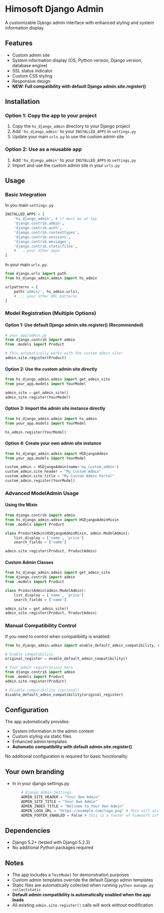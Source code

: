 # Himosoft Django Admin

A customizable Django admin interface with enhanced styling and system information display.

## Features

- Custom admin site
- System information display (OS, Python version, Django version, database engine)
- SSL status indicator
- Custom CSS styling
- Responsive design
- **NEW: Full compatibility with default Django admin.site.register()**

## Installation

### Option 1: Copy the app to your project

1. Copy the `hs_django_admin` directory to your Django project
2. Add `'hs_django_admin'` to your `INSTALLED_APPS` in `settings.py`
3. Update your main `urls.py` to use the custom admin site

### Option 2: Use as a reusable app

1. Add `'hs_django_admin'` to your `INSTALLED_APPS` in `settings.py`
2. Import and use the custom admin site in your `urls.py`

## Usage

### Basic Integration

In you main `settings.py`

```python
INSTALLED_APPS = [
    'hs_django_admin', # it must be at top
    'django.contrib.admin',
    'django.contrib.auth',
    'django.contrib.contenttypes',
    'django.contrib.sessions',
    'django.contrib.messages',
    'django.contrib.staticfiles',
    # ... your other apps
]
```

In your main `urls.py`:

```python
from django.urls import path
from hs_django_admin.admin import hs_admin

urlpatterns = [
    path('admin/', hs_admin.urls),
    # ... your other URL patterns
]
```

### Model Registration (Multiple Options)

#### Option 1: Use default Django admin.site.register() (Recommended)
```python
# your_app/admin.py
from django.contrib import admin
from .models import Product

# This automatically works with the custom admin site!
admin.site.register(Product)
```

#### Option 2: Use the custom admin site directly
```python
from hs_django_admin.admin import get_admin_site
from your_app.models import YourModel

admin_site = get_admin_site()
admin_site.register(YourModel)
```

#### Option 3: Import the admin site instance directly
```python
from hs_django_admin.admin import hs_admin
from your_app.models import YourModel

hs_admin.register(YourModel)
```

#### Option 4: Create your own admin site instance
```python
from hs_django_admin.admin import HSDjangoAdmin
from your_app.models import YourModel

custom_admin = HSDjangoAdmin(name='my_custom_admin')
custom_admin.site_header = "My Custom Admin"
custom_admin.site_title = "My Custom Admin Portal"
custom_admin.register(YourModel)
```

### Advanced ModelAdmin Usage

#### Using the Mixin
```python
from django.contrib import admin
from hs_django_admin.admin import HSDjangoAdminMixin
from .models import Product

class ProductAdmin(HSDjangoAdminMixin, admin.ModelAdmin):
    list_display = ['name', 'price']
    search_fields = ['name']

admin.site.register(Product, ProductAdmin)
```

#### Custom Admin Classes
```python
from hs_django_admin.admin import get_admin_site
from django.contrib import admin
from .models import Product

class ProductAdmin(admin.ModelAdmin):
    list_display = ['name', 'price']
    search_fields = ['name']

admin_site = get_admin_site()
admin_site.register(Product, ProductAdmin)
```

### Manual Compatibility Control

If you need to control when compatibility is enabled:

```python
from hs_django_admin.admin import enable_default_admin_compatibility, disable_default_admin_compatibility

# Enable compatibility
original_register = enable_default_admin_compatibility()

# Your admin registrations here
from django.contrib import admin
from .models import Product
admin.site.register(Product)

# Disable compatibility (optional)
disable_default_admin_compatibility(original_register)
```

## Configuration

The app automatically provides:
- System information in the admin context
- Custom styling via static files
- Enhanced admin templates
- **Automatic compatibility with default admin.site.register()**

No additional configuration is required for basic functionality.


## Your own branding

- In in your django settings.py 
    ```python
        # Django Admin Settings
        ADMIN_SITE_HEADER = "Your Own Admin"
        ADMIN_SITE_TITLE = "Your Own Admin"
        ADMIN_INDEX_TITLE = "Welcome to Your Own Admin"
        ADMIN_LOGO_URL = "https://example.com/logo.png" # this will also work as admin shortcut icon
        ADMIN_FOOTER_ENABLED = False # this is a footer of himosoft info. You can disable it ❤️
    ```

## Dependencies

- Django 5.2+ (tested with Django 5.2.3)
- No additional Python packages required

## Notes

- The app includes a `TestModel` for demonstration purposes
- Custom admin templates override the default Django admin templates
- Static files are automatically collected when running `python manage.py collectstatic`
- **Default admin compatibility is automatically enabled when the app loads**
- All existing `admin.site.register()` calls will work without modification 